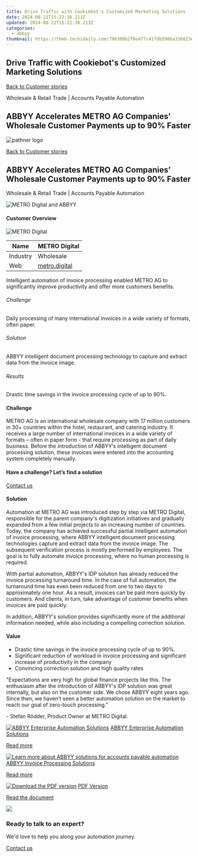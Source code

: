 ```yaml
---
title: Drive Traffic with Cookiebot's Customized Marketing Solutions
date: 2024-08-21T15:22:38.213Z
updated: 2024-08-22T15:22:38.213Z
categories:
  - abbyy
thumbnail: https://thmb.techidaily.com/796380b2f6e477c41fdb5986a336623e799bf688b4a29cd4a3d817de3e2d744c.jpg
---
```


## Drive Traffic with Cookiebot's Customized Marketing Solutions

[Back to Customer stories](https://tools.techidaily.com/abbyy/products/)

Wholesale & Retail Trade | Accounts Payable Automation

## ABBYY Accelerates METRO AG Companies’ Wholesale Customer Payments up to 90% Faster

![pathner logo](https://content.abbyy.com/-/media/project/abbyy/abbyy/logos-white/en/183283.png?h=40&iar=0&w=120)

[Back to Customer stories](https://tools.techidaily.com/abbyy/products/)

## ABBYY Accelerates METRO AG Companies’ Wholesale Customer Payments up to 90% Faster

Wholesale & Retail Trade | Accounts Payable Automation 

![METRO Digital and ABBYY](https://static3.abbyy.com/abbyycommedia/37641/metro-digital-case-study-intelligent-document-processing-en_tn_556x303.jpg) 

#### Customer Overview

![METRO Digital](https://static5.abbyy.com/abbyycommedia/36404/logo_metrodigital.png) 

| Name     | METRO Digital                           |
| -------- | --------------------------------------- |
| Industry | Wholesale                               |
| Web      | [metro.digital](https://metro.digital/) |

Intelligent automation of invoice processing enabled METRO AG to significantly improve productivity and offer more customers benefits.

###### Challenge

Daily processing of many international invoices in a wide variety of formats, often paper.

###### Solution

ABBYY intelligent document processing technology to capture and extract data from the invoice image.

###### Results

Drastic time savings in the invoice processing cycle of up to 90%.

#### Challenge

METRO AG is an international wholesale company with 17 million customers in 30+ countries within the hotel, restaurant, and catering industry. It receives a large number of international invoices in a wide variety of formats – often in paper form - that require processing as part of daily business. Before the introduction of ABBYY‘s intelligent document processing solution, these invoices were entered into the accounting system completely manually.

#### Have a challenge? Let’s find a solution  

[Contact us](https://tools.techidaily.com/abbyy/products/) 

#### Solution

Automation at METRO AG was introduced step by step via METRO Digital, responsible for the parent company's digitization initiatives and gradually expanded from a few initial projects to an increasing number of countries. Today, the company has achieved successful partial intelligent automation of invoice processing, where ABBYY intelligent document processing technologies capture and extract data from the invoice image. The subsequent verification process is mostly performed by employees. The goal is to fully automate invoice processing, where no human processing is required.

With partial automation, ABBYY's IDP solution has already reduced the invoice processing turnaround time. In the case of full automation, the turnaround time has even been reduced from one to two days to approximately one hour. As a result, invoices can be paid more quickly by customers. And clients, in turn, take advantage of customer benefits when invoices are paid quickly.

In addition, ABBYY's solution provides significantly more of the additional information needed, while also including a compelling correction solution.

#### Value

* Drastic time savings in the invoice processing cycle of up to 90%.
* Significant reduction of workload in invoice processing and significant increase of productivity in the company
* Convincing correction solution and high quality rates

 "Expectations are very high for global finance projects like this. The enthusiasm after the introduction of ABBYY's IDP solution was great internally, but also on the customer side. We chose ABBYY eight years ago. Since then, we haven’t seen a better automation solution on the market to reach our goal of zero-touch processing."

 \- Stefan Rödder, Product Owner at METRO Digital.

[![ABBYY Enterprise Automation Solutions](https://static4.abbyy.com/abbyycommedia/20389/ng-fung-360x162.jpg)](https://tools.techidaily.com/abbyy/products/) [ABBYY Enterprise Automation Solutions](https://tools.techidaily.com/abbyy/products/) 

[Read more](https://tools.techidaily.com/abbyy/products/) 

[![Learn more about ABBYY solutions for accounts payable automation](https://static4.abbyy.com/abbyycommedia/14351/1-accounts-payable.jpg)](https://tools.techidaily.com/abbyy/products/) [ABBYY Invoice Processing Solutions](https://tools.techidaily.com/abbyy/products/) 

[Read more](https://tools.techidaily.com/abbyy/products/) 

[![Download the PDF version](https://static3.abbyy.com/abbyycommedia/37643/metro-digital-case-study-intelligent-document-processing-en_tn_360x162.jpg)](https://static1.abbyy.com/abbyycommedia/37651/metro-digital-case-study-intelligent-document-processing-en.pdf "PDF Version") [PDF Version](https://static1.abbyy.com/abbyycommedia/37651/metro-digital-case-study-intelligent-document-processing-en.pdf "PDF Version") 

[Read the document](https://static1.abbyy.com/abbyycommedia/37651/metro-digital-case-study-intelligent-document-processing-en.pdf "PDF Version") 

<!-- affiliate ads begin -->
<a href="https://shop.incomedia.eu/order/checkout.php?PRODS=14095146&QTY=1&AFFILIATE=108875&CART=1"><img src="https://secure.2checkout.com/images/merchant/8b6cc3ee5ec407721ce3bf5ff4c0f56b/PRO_BUY_728x90-EN.jpg" border="0"></a>
<!-- affiliate ads end -->
### Ready to talk to an expert?

We'd love to help you along your automation journey.

[Contact us](https://tools.techidaily.com/abbyy/products/)

<ins class="adsbygoogle"
     style="display:block"
     data-ad-format="autorelaxed"
     data-ad-client="ca-pub-7571918770474297"
     data-ad-slot="1223367746"></ins>



<ins class="adsbygoogle"
     style="display:block"
     data-ad-client="ca-pub-7571918770474297"
     data-ad-slot="8358498916"
     data-ad-format="auto"
     data-full-width-responsive="true"></ins>
